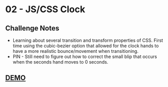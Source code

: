 # 02 - JS/CSS Clock

## Challenge Notes
  * Learning about several transition and transform properties of CSS. First time using the cubic-bezier option that allowed for the clock hands to have a more realistic bounce/movement when transitioning.
  * PIN - Still need to figure out how to correct the small blip that occurs when the seconds hand moves to 0 seconds.

## [DEMO](https://soris-codes.github.io/JavaScript30/01%20-%20JavaScript%20Drum%20Kit/)